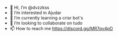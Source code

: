 - 👋 Hi, I’m @dvzzkss
- 👀 I’m interested in Ajudar
- 🌱 I’m currently learning a crisr bot's
- 💞️ I’m looking to collaborate on tudo
- 📫 How to reach me https://discord.gg/MR7qv4pD

<!---
dvzzkss/dvzzkss is a ✨ special ✨ repository because its `README.md` (this file) appears on your GitHub profile.
You can click the Preview link to take a look at your changes.
--->
